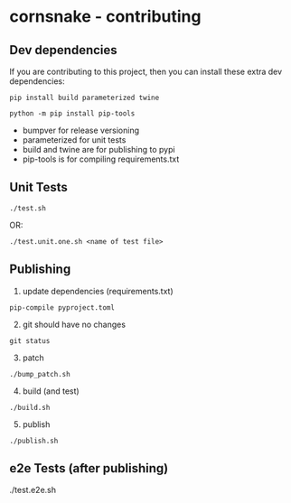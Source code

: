 # cornsnake - contributing

## Dev dependencies

If you are contributing to this project, then you can install these extra dev dependencies:

```
pip install build parameterized twine

python -m pip install pip-tools
```


- bumpver for release versioning
- parameterized for unit tests
- build and twine are for publishing to pypi
- pip-tools is for compiling requirements.txt

## Unit Tests

```
./test.sh  
```

OR:

```
./test.unit.one.sh <name of test file>
```

## Publishing

1. update dependencies (requirements.txt)

```
pip-compile pyproject.toml
```

2. git should have no changes

```
git status
```

3. patch

```
./bump_patch.sh
```

4. build (and test)

```
./build.sh
```

5. publish

```
./publish.sh
```

## e2e Tests (after publishing)

./test.e2e.sh
